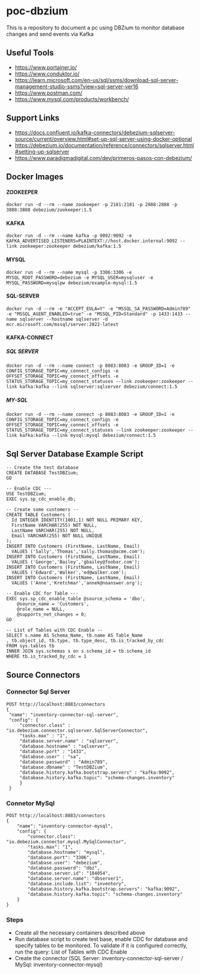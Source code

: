 # poc-dbzium
This is a repository to document a pc using DBZium to monitor database changes and send events via Kafka

## Useful Tools

- https://www.portainer.io/
- https://www.conduktor.io/
- https://learn.microsoft.com/en-us/sql/ssms/download-sql-server-management-studio-ssms?view=sql-server-ver16
- https://www.postman.com/
- https://www.mysql.com/products/workbench/

## Support Links

- https://docs.confluent.io/kafka-connectors/debezium-sqlserver-source/current/overview.html#set-up-sql-server-using-docker-optional
- https://debezium.io/documentation/reference/connectors/sqlserver.html#setting-up-sqlserver
- https://www.paradigmadigital.com/dev/primeros-pasos-con-debezium/

## Docker Images
#### ZOOKEEPER
`docker run -d --rm --name zookeeper -p 2181:2181 -p 2888:2888 -p 3888:3888 debezium/zookeeper:1.5`

#### KAFKA
`docker run -d --rm --name kafka -p 9092:9092 -e KAFKA_ADVERTISED_LISTENERS=PLAINTEXT://host.docker.internal:9092 --link zookeeper:zookeeper debezium/kafka:1.5`

#### MYSQL
`docker run -d --rm --name mysql -p 3306:3306 -e MYSQL_ROOT_PASSWORD=debezium -e MYSQL_USER=mysqluser -e MYSQL_PASSWORD=mysqlpw debezium/example-mysql:1.5`

#### SQL-SERVER
`docker run -d --rm -e "ACCEPT_EULA=Y" -e "MSSQL_SA_PASSWORD=Admin789" -e "MSSQL_AGENT_ENABLED=true" -e "MSSQL_PID=Standard" -p 1433:1433 --name sqlserver --hostname sqlserver -d mcr.microsoft.com/mssql/server:2022-latest`

#### KAFKA-CONNECT
##### SQL SERVER
`docker run -d --rm --name connect -p 8083:8083 -e GROUP_ID=1 -e CONFIG_STORAGE_TOPIC=my_connect_configs -e OFFSET_STORAGE_TOPIC=my_connect_offsets -e STATUS_STORAGE_TOPIC=my_connect_statuses --link zookeeper:zookeeper --link kafka:kafka --link sqlserver:sqlserver debezium/connect:1.5`

##### MY-SQL
`docker run -d --rm --name connect -p 8083:8083 -e GROUP_ID=1 -e CONFIG_STORAGE_TOPIC=my_connect_configs -e OFFSET_STORAGE_TOPIC=my_connect_offsets -e STATUS_STORAGE_TOPIC=my_connect_statuses --link zookeeper:zookeeper --link kafka:kafka --link mysql:mysql debezium/connect:1.5`

## Sql Server Database Example Script

```
-- Create the test database
CREATE DATABASE TestDBZium;
GO

-- Enable CDC ---
USE TestDBZium;
EXEC sys.sp_cdc_enable_db;

-- Create some customers --
CREATE TABLE Customers (
  Id INTEGER IDENTITY(1001,1) NOT NULL PRIMARY KEY,
  FirstName VARCHAR(255) NOT NULL,
  LastName VARCHAR(255) NOT NULL,
  Email VARCHAR(255) NOT NULL UNIQUE
);
INSERT INTO Customers (FirstName, LastName, Email)
  VALUES ('Sally','Thomas','sally.thomas@acme.com');
INSERT INTO Customers (FirstName, LastName, Email)
  VALUES ('George','Bailey','gbailey@foobar.com');
INSERT INTO Customers (FirstName, LastName, Email)
  VALUES ('Edward','Walker','ed@walker.com');
INSERT INTO Customers (FirstName, LastName, Email)
  VALUES ('Anne','Kretchmar','annek@noanswer.org');

-- Enable CDC for Table ---
EXEC sys.sp_cdc_enable_table @source_schema = 'dbo', 
	@source_name = 'Customers', 
	@role_name = NULL, 
	@supports_net_changes = 0;
GO

-- List of Tables with CDC Enable --
SELECT s.name AS Schema_Name, tb.name AS Table_Name
, tb.object_id, tb.type, tb.type_desc, tb.is_tracked_by_cdc
FROM sys.tables tb
INNER JOIN sys.schemas s on s.schema_id = tb.schema_id
WHERE tb.is_tracked_by_cdc = 1
```

## Source Connectors

### Connector Sql Server

```
POST http://localhost:8083/connectors
{
 "name": "inventory-connector-sql-server",
 "config": {
     "connector.class" : "io.debezium.connector.sqlserver.SqlServerConnector",
     "tasks.max" : "1",
     "database.server.name" : "sqlserver",
     "database.hostname" : "sqlserver",
     "database.port" : "1433",
     "database.user" : "sa",
     "database.password" : "Admin789",
     "database.dbname" : "TestDBZium",
     "database.history.kafka.bootstrap.servers" : "kafka:9092",
     "database.history.kafka.topic": "schema-changes.inventory"
     }
 }
```

### Connetor MySql

```
POST http://localhost:8083/connectors
{
    "name": "inventory-connector-mysql",
    "config": {
        "connector.class": "io.debezium.connector.mysql.MySqlConnector",
        "tasks.max": "1",
        "database.hostname": "mysql",
        "database.port": "3306",
        "database.user": "debezium",
        "database.password": "dbz",
        "database.server.id": "184054",
        "database.server.name": "dbserver1",
        "database.include.list": "inventory",
        "database.history.kafka.bootstrap.servers": "kafka:9092",
        "database.history.kafka.topic": "schema-changes.inventory"
    }
}
```

### Steps

- Create all the necessary containers described above
- Run database script to create test base, enable CDC for database and specify tables to be monitored. To validate if it is configured correctly, run the query: List of Tables with CDC Enable
- Create the connector (SQL Server: inventory-connector-sql-server / MySql: inventory-connector-mysql)

